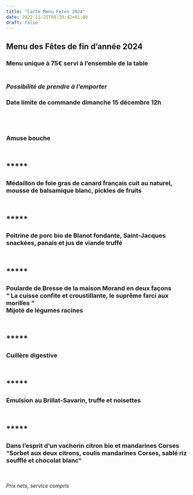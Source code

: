 ```yaml
---
title: "Carte Menu Fetes 2024"
date: 2022-11-25T08:39:42+01:00
draft: false
---
```


## Menu des Fêtes de fin d’année 2024



### Menu unique à 75€ servi à l’ensemble de la table



### <br/> _Possibilité de prendre à l’emporter_


### Date limite de commande dimanche 15 décembre 12h


## <br/>


### Amuse bouche

## <br/>*****

### Médaillon de foie gras de canard français cuit au naturel, mousse de balsamique blanc, pickles de fruits

## <br/> *****

### Poitrine de porc bio de Blanot fondante, Saint-Jacques snackées, panais et jus de viande truffé

## <br/> *****

### Poularde de Bresse de la maison Morand en deux façons<br/>“ La cuisse confite et croustillante, le suprême farci aux morilles “<br/>Mijoté de légumes racines

## <br/> *****

### Cuillère digestive

## <br/> *****

### Emulsion au Brillat-Savarin, truffe et noisettes

## <br/> *****

### Dans l’esprit d’un vacherin citron bio et mandarines Corses<br/>“Sorbet aux deux citrons, coulis mandarines Corses, sablé riz soufflé et chocolat blanc“

<br/><br/>
_Prix nets, service compris_
<br/>